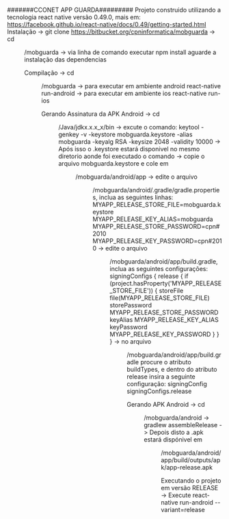 #######CCONET APP GUARDA#########
Projeto construido utilizando a tecnologia react native versão 0.49.0, mais em: https://facebook.github.io/react-native/docs/0.49/getting-started.html
Instalação
-> git clone https://bitbucket.org/cpninformatica/mobguarda
-> cd <DIR>/mobguarda
-> via linha de comando executar npm install aguarde a instalação das dependencias

Compilação
-> cd <DIR>/mobguarda
-> para executar em ambiente android react-native run-android
-> para executar em ambiente ios react-native run-ios

Gerando Assinatura da APK Android
-> cd <DIR>/Java/jdkx.x.x_x/bin
-> excute o comando: keytool -genkey -v -keystore mobguarda.keystore -alias mobguarda -keyalg RSA -keysize 2048 -validity 10000
-> Após isso o .keystore estará disponivel no mesmo diretorio aonde foi executado o comando
-> copie o arquivo mobguarda.keystore e cole em <DIR>/mobguarda/android/app
-> edite o arquivo <DIR>/mobguarda/android/.gradle/gradle.properties, inclua as seguintes linhas:
    MYAPP_RELEASE_STORE_FILE=mobguarda.keystore
    MYAPP_RELEASE_KEY_ALIAS=mobguarda
    MYAPP_RELEASE_STORE_PASSWORD=cpn#2010
    MYAPP_RELEASE_KEY_PASSWORD=cpn#2010
-> edite o arquivo <DIR>/mobguarda/android/app/build.gradle, inclua as seguintes configurações:
    signingConfigs {
        release {
            if (project.hasProperty('MYAPP_RELEASE_STORE_FILE')) {
                storeFile file(MYAPP_RELEASE_STORE_FILE)
                storePassword MYAPP_RELEASE_STORE_PASSWORD
                keyAlias MYAPP_RELEASE_KEY_ALIAS
                keyPassword MYAPP_RELEASE_KEY_PASSWORD
            }
        }
    }
-> no arquivo <DIR>/mobguarda/android/app/build.gradle procure o atributo buildTypes, e dentro do atributo release
insira a seguinte configuração:
    signingConfig signingConfigs.release     

Gerando APK Android
-> cd <DIR>/mobguarda/android
-> gradlew assembleRelease
-> Depois disto a .apk estará dispónivel em <DIR>/mobguarda/android/app/build/outputs/apk/app-release.apk

Executando o projeto em versão RELEASE
-> Execute react-native run-android --variant=release
